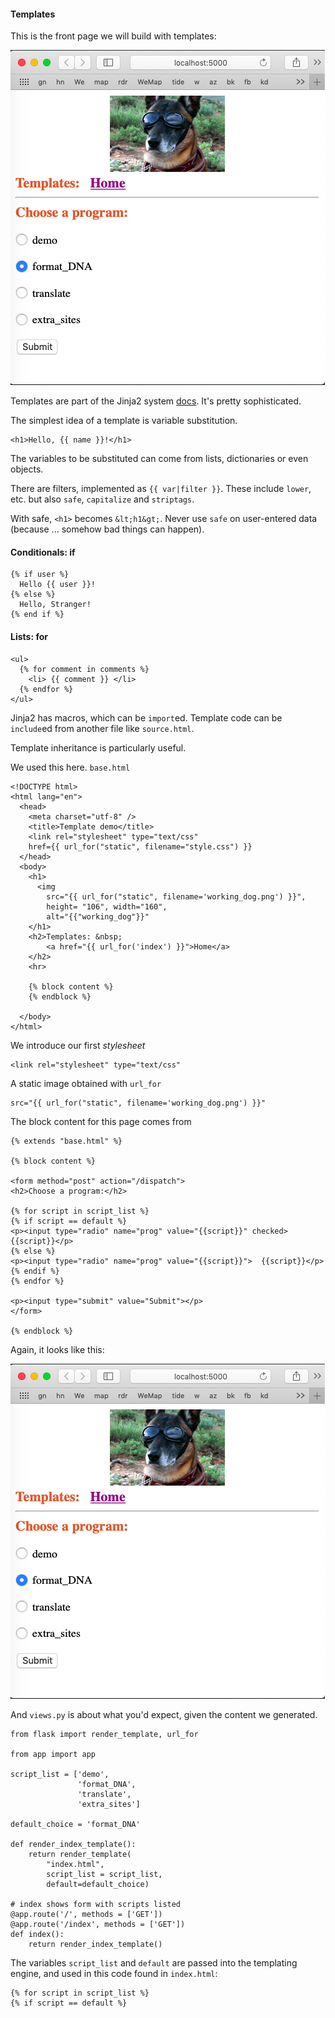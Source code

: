 #### Templates

This is the front page we will build with templates:

![](../figs/7-templates.png)


Templates are part of the Jinja2 system [docs](http://jinja.pocoo.org/docs/2.10/).  It's pretty sophisticated.

The simplest idea of a template is variable substitution.

```
<h1>Hello, {{ name }}!</h1>
```

The variables to be substituted can come from lists, dictionaries or even objects.

There are filters, implemented as ``{{ var|filter }}``.  These include ``lower``, etc. but also ``safe``, ``capitalize`` and ``striptags``.  

With safe, ``<h1>`` becomes ``&lt;h1&gt;``.  Never use ``safe`` on user-entered data (because ... somehow bad things can happen).

#### Conditionals:  if

```
{% if user %}
  Hello {{ user }}!
{% else %}
  Hello, Stranger!
{% end if %}
```

#### Lists:  for

```
<ul>
  {% for comment in comments %}
    <li> {{ comment }} </li>
  {% endfor %}
</ul>
```

Jinja2 has macros, which can be ``import``ed.  Template code can be ``include``ed from another file like ``source.html``.  

Template inheritance is particularly useful. 

We used this here. ``base.html``

```
<!DOCTYPE html>
<html lang="en">
  <head>
    <meta charset="utf-8" />
    <title>Template demo</title>
    <link rel="stylesheet" type="text/css" 
    href={{ url_for("static", filename="style.css") }}
  </head>
  <body>
    <h1>
      <img 
        src="{{ url_for("static", filename='working_dog.png') }}",   
        height= "106", width="160", 
        alt="{{"working_dog"}}"
    </h1>
    <h2>Templates: &nbsp;
        <a href="{{ url_for('index') }}">Home</a>
    </h2>
    <hr>

    {% block content %}
    {% endblock %}

  </body>
</html>
```

We introduce our first *stylesheet*

```
<link rel="stylesheet" type="text/css" 
```

A static image obtained with ``url_for``

```
src="{{ url_for("static", filename='working_dog.png') }}"
```

The block content for this page comes from 

```
{% extends "base.html" %}

{% block content %}

<form method="post" action="/dispatch">
<h2>Choose a program:</h2>

{% for script in script_list %}
{% if script == default %}
<p><input type="radio" name="prog" value="{{script}}" checked>  {{script}}</p>
{% else %}
<p><input type="radio" name="prog" value="{{script}}">  {{script}}</p>
{% endif %}
{% endfor %}

<p><input type="submit" value="Submit"></p> 
</form>

{% endblock %}
```

Again, it looks like this:

![](../figs/7-templates.png)

And ``views.py`` is about what you'd expect, given the content we generated.

```
from flask import render_template, url_for

from app import app

script_list = ['demo',
               'format_DNA',
               'translate',
               'extra_sites']
               
default_choice = 'format_DNA'

def render_index_template():
    return render_template(
        "index.html",
        script_list = script_list,
        default=default_choice)          

# index shows form with scripts listed
@app.route('/', methods = ['GET'])
@app.route('/index', methods = ['GET'])
def index():
    return render_index_template()
```

The variables ``script_list`` and ``default`` are passed into the templating engine, and used in this code found in ``index.html``:

```
{% for script in script_list %}
{% if script == default %}
```
